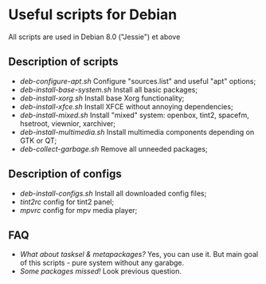 # Useful scripts for Debian #
All scripts are used in Debian 8.0 ("Jessie") et above

## Description of scripts ##
* *deb-configure-apt.sh*  Configure "sources.list" and useful "apt" options;
* *deb-install-base-system.sh*  Install all basic packages;
* *deb-install-xorg.sh*  Install base Xorg functionality;
* *deb-install-xfce.sh*  Install XFCE without annoying dependencies;
* *deb-install-mixed.sh*  Install "mixed" system: openbox, tint2, spacefm, hsetroot, viewnior, xarchiver;
* *deb-install-multimedia.sh*  Install multimedia components depending on GTK or QT;
* *deb-collect-garbage.sh*  Remove all unneeded packages;

## Description of configs ##
* *deb-install-configs.sh*  Install all downloaded config files;
* *tint2rc*  config for tint2 panel;
* *mpvrc*  config for mpv media player;

## FAQ ##
* *What about tasksel & metapackages?*  Yes, you can use it. But main goal of this scripts - pure system without any garabge.
* *Some packages missed!*  Look previous question.


